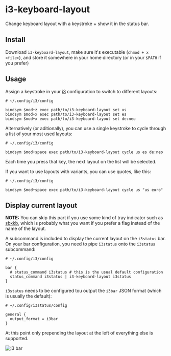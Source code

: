 # i3-keyboard-layout

Change keyboard layout with a keystroke + show it in the status bar.

## Install

Download `i3-keyboard-layout`, make sure it's executable (`chmod + x <file>`), and store it somewhere in your home directory (or in your `$PATH` if you prefer)

## Usage

Assign a keystroke in your [i3](https://i3wm.org/) configuration to switch to different layouts:

```
# ~/.config/i3/config

bindsym $mod+z exec path/to/i3-keyboard-layout set us
bindsym $mod+x exec path/to/i3-keyboard-layout set es
bindsym $mod+x exec path/to/i3-keyboard-layout set de:neo
```

Alternatively (or aditionally), you can use a single keystroke to cycle through a list of your most used layouts:


```
# ~/.config/i3/config

bindsym $mod+space exec path/to/i3-keyboard-layout cycle us es de:neo
```

Each time you press that key, the next layout on the list will be selected.

If you want to use layouts with variants, you can use quotes, like this:

```
# ~/.config/i3/config

bindsym $mod+space exec path/to/i3-keyboard-layout cycle us "us euro"
```

## Display current layout

**NOTE:** You can skip this part if you use some kind of tray indicator such as [sbxkb](https://www.archlinux.org/packages/community/x86_64/sbxkb/), which is probably what you want if you prefer a flag instead of the name of the layout.

A subcommand is included to display the current layout on the `i3status` bar. On your bar configuration, you need to pipe `i3status` onto the `i3status` subcommand:


```
# ~/.config/i3/config

bar {
  # status_command i3status # this is the usual default configuration
  status_command i3status | i3-keyboard-layout i3status
}
```
`i3status` needs to be configured tou output the `i3bar` JSON format (which is usually the default):

```
# ~/.config/i3status/config

general {
  output_format = i3bar
}
```

At this point only prepending the layout at the left of everything else is supported.

![i3 bar](screenshot.png)
